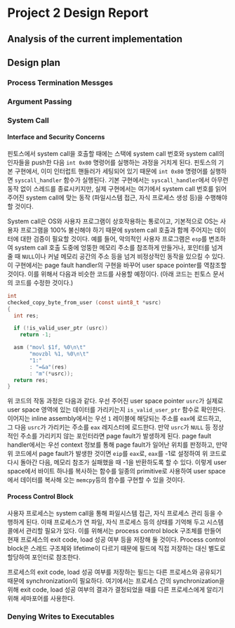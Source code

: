 # Project 2 Design Report

## Analysis of the current implementation

## Design plan

### Process Termination Messges

### Argument Passing

### System Call

#### Interface and Security Concerns

핀토스에서 system call을 호출할 때에는 스택에 system call 번호와 system call의 인자들을 push한 다음 `int 0x80` 명령어를 실행하는 과정을 거치게 된다. 핀토스의 기본 구현에서, 이미 인터럽트 핸들러가 세팅되어 있기 때문에 `int 0x80` 명령어를 실행하면 `syscall_handler` 함수가 실행된다. 기본 구현에서는 `syscall_handler`에서 아무런 동작 없이 스레드를 종료시키지만, 실제 구현에서는 여기에서 system call 번호를 읽어 주어진 system call에 맞는 동작 (파일시스템 접근, 자식 프로세스 생성 등)을 수행해야 할 것이다.

System call은 OS와 사용자 프로그램이 상호작용하는 통로이고, 기본적으로 OS는 사용자 프로그램을 100% 불신해야 하기 때문에 system call 호출과 함께 주어지는 데이터에 대한 검증이 필요할 것이다. 예를 들어, 악의적인 사용자 프로그램은 `esp`를 변조하여 system call 호출 도중에 엉뚱한 메모리 주소를 참조하게 만들거나, 포인터를 넘겨줄 때 `NULL`이나 커널 메모리 공간의 주소 등을 넘겨 비정상적인 동작을 있으킬 수 있다. 이 구현에서는 page fault handler의 구현을 바꾸어 user space pointer를 역참조할 것이다. 이를 위해서 다음과 비슷한 코드를 사용할 예정이다. (아래 코드는 핀토스 문서의 코드를 수정한 것이다.)

```c
int
checked_copy_byte_from_user (const uint8_t *usrc)
{
  int res;

  if (!is_valid_user_ptr (usrc))
    return -1;

  asm ("movl $1f, %0\n\t"
       "movzbl %1, %0\n\t"
       "1:"
       : "=&a"(res)
       : "m"(*usrc));
  return res;
}
```

위 코드의 작동 과정은 다음과 같다. 우선 주어진 user space pointer `usrc`가 실제로 user space 영역에 있는 데이터를 가리키는지 `is_valid_user_ptr` 함수로 확인한다. 이어지는 inline assembly에서는 우선 `1` 레이블에 해당되는 주소를 `eax`에 로드하고, 그 다음 `usrc`가 가리키는 주소를 `eax` 레지스터에 로드한다. 만약 `usrc`가 `NULL` 등 정상적인 주소를 가리키지 않는 포인터라면 page fault가 발생하게 된다. page fault handler에서는 우선 context 정보를 통해 page fault가 일어난 위치를 판정하고, 만약 위 코드에서 page fault가 발생한 것이면 `eip`를 `eax`로, `eax`를 -1로 설정하여 위 코드로 다시 돌아간 다음, 메모리 참조가 실패했을 때 -1을 반환하도록 할 수 있다. 이렇게 user space에서 바이트 하나를 복사하는 함수를 일종의 primitive로 사용하여 user space에서 데이터를 복사해 오는 `memcpy`등의 함수를 구현할 수 있을 것이다.

#### Process Control Block

사용자 프로세스는 system call을 통해 파일시스템 접근, 자식 프로세스 관리 등을 수행하게 된다. 이때 프로세스가 연 파일, 자식 프로세스 등의 상태를 기억해 두고 시스템 콜에서 관리할 필요가 있다. 이를 위해서는 process control block 구조체를 만들어 현재 프로세스의 exit code, load 성공 여부 등을 저장해 둘 것이다. Process control block은 스레드 구조체와 lifetime이 다르기 때문에 필드에 직접 저장하는 대신 별도로 할당하여 포인터로 참조한다.

프로세스의 exit code, load 성공 여부를 저장하는 필드는 다른 프로세스와 공유되기 때문에 synchronization이 필요하다. 여기에서는 프로세스 간의 synchronization을 위해 exit code, load 성공 여부의 결과가 결정되었을 때를 다른 프로세스에게 알리기 위해 세마포어를 사용한다.

### Denying Writes to Executables
